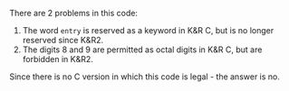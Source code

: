 There are 2 problems in this code:

1. The word `entry` is reserved as a keyword in K&R C, but is no longer reserved since K&R2.
2. The digits 8 and 9 are permitted as octal digits in K&R C, but are forbidden in K&R2.

Since there is no C version in which this code is legal - the answer is no.
